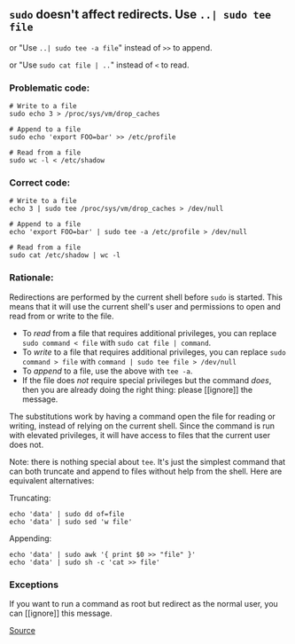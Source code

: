 ## `sudo` doesn't affect redirects. Use `..| sudo tee file`

or "Use `..| sudo tee -a file`" instead of `>>` to append.

or "Use `sudo cat file | ..`" instead of `<` to read.

### Problematic code:

```
# Write to a file
sudo echo 3 > /proc/sys/vm/drop_caches

# Append to a file
sudo echo 'export FOO=bar' >> /etc/profile

# Read from a file
sudo wc -l < /etc/shadow
```

### Correct code:

```
# Write to a file
echo 3 | sudo tee /proc/sys/vm/drop_caches > /dev/null

# Append to a file
echo 'export FOO=bar' | sudo tee -a /etc/profile > /dev/null

# Read from a file
sudo cat /etc/shadow | wc -l
```

### Rationale:

Redirections are performed by the current shell before `sudo` is started. This means that it will use the current shell's user and permissions to open and read from or write to the file.

* To *read* from a file that requires additional privileges, you can replace `sudo command < file` with `sudo cat file | command`. 
* To *write* to a file that requires additional privileges, you can replace `sudo command > file` with `command | sudo tee file > /dev/null`
* To *append* to a file, use the above with `tee -a`. 
* If the file does *not* require special privileges but the command *does*, then you are already doing the right thing: please [[ignore]] the message. 

The substitutions work by having a command open the file for reading or writing, instead of relying on the current shell. Since the command is run with elevated privileges, it will have access to files that the current user does not.

Note: there is nothing special about `tee`. It's just the simplest command that can both truncate and append to files without help from the shell. Here are equivalent alternatives:

Truncating:

```
echo 'data' | sudo dd of=file
echo 'data' | sudo sed 'w file'
```

Appending: 

```
echo 'data' | sudo awk '{ print $0 >> "file" }'
echo 'data' | sudo sh -c 'cat >> file'
```

### Exceptions

If you want to run a command as root but redirect as the normal user, you can [[ignore]] this message.

[Source](https://github.com/koalaman/shellcheck/wiki/SC2024)

